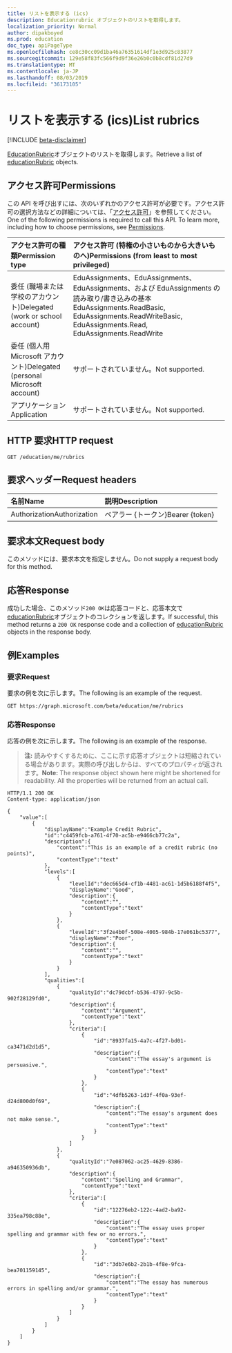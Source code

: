 ```yaml
---
title: リストを表示する (ics)
description: Educationrubric オブジェクトのリストを取得します。
localization_priority: Normal
author: dipakboyed
ms.prod: education
doc_type: apiPageType
ms.openlocfilehash: ce8c30cc09d1ba46a76351614df1e3d925c83877
ms.sourcegitcommit: 129e58f83fc566f9d9f36e26b0c0b8cdf81d27d9
ms.translationtype: MT
ms.contentlocale: ja-JP
ms.lasthandoff: 08/03/2019
ms.locfileid: "36173105"
---
```

# <a name="list-rubrics"></a><span data-ttu-id="9e06a-103">リストを表示する (ics)</span><span class="sxs-lookup"><span data-stu-id="9e06a-103">List rubrics</span></span>

[!INCLUDE [beta-disclaimer](../../includes/beta-disclaimer.md)]

<span data-ttu-id="9e06a-104">[EducationRubric](../resources/educationrubric.md)オブジェクトのリストを取得します。</span><span class="sxs-lookup"><span data-stu-id="9e06a-104">Retrieve a list of [educationRubric](../resources/educationrubric.md) objects.</span></span>

## <a name="permissions"></a><span data-ttu-id="9e06a-105">アクセス許可</span><span class="sxs-lookup"><span data-stu-id="9e06a-105">Permissions</span></span>

<span data-ttu-id="9e06a-p101">この API を呼び出すには、次のいずれかのアクセス許可が必要です。アクセス許可の選択方法などの詳細については、「[アクセス許可](/graph/permissions-reference)」を参照してください。</span><span class="sxs-lookup"><span data-stu-id="9e06a-p101">One of the following permissions is required to call this API. To learn more, including how to choose permissions, see [Permissions](/graph/permissions-reference).</span></span>

| <span data-ttu-id="9e06a-108">アクセス許可の種類</span><span class="sxs-lookup"><span data-stu-id="9e06a-108">Permission type</span></span>                        | <span data-ttu-id="9e06a-109">アクセス許可 (特権の小さいものから大きいものへ)</span><span class="sxs-lookup"><span data-stu-id="9e06a-109">Permissions (from least to most privileged)</span></span> |
|:---------------------------------------|:--------------------------------------------|
| <span data-ttu-id="9e06a-110">委任 (職場または学校のアカウント)</span><span class="sxs-lookup"><span data-stu-id="9e06a-110">Delegated (work or school account)</span></span>     | <span data-ttu-id="9e06a-111">EduAssignments、EduAssignments、EduAssignments、および EduAssignments の読み取り/書き込みの基本</span><span class="sxs-lookup"><span data-stu-id="9e06a-111">EduAssignments.ReadBasic, EduAssignments.ReadWriteBasic, EduAssignments.Read, EduAssignments.ReadWrite</span></span> |
| <span data-ttu-id="9e06a-112">委任 (個人用 Microsoft アカウント)</span><span class="sxs-lookup"><span data-stu-id="9e06a-112">Delegated (personal Microsoft account)</span></span> | <span data-ttu-id="9e06a-113">サポートされていません。</span><span class="sxs-lookup"><span data-stu-id="9e06a-113">Not supported.</span></span> |
| <span data-ttu-id="9e06a-114">アプリケーション</span><span class="sxs-lookup"><span data-stu-id="9e06a-114">Application</span></span>                            | <span data-ttu-id="9e06a-115">サポートされていません。</span><span class="sxs-lookup"><span data-stu-id="9e06a-115">Not supported.</span></span> |

## <a name="http-request"></a><span data-ttu-id="9e06a-116">HTTP 要求</span><span class="sxs-lookup"><span data-stu-id="9e06a-116">HTTP request</span></span>

<!-- { "blockType": "ignored" } -->

```http
GET /education/me/rubrics
```

## <a name="request-headers"></a><span data-ttu-id="9e06a-117">要求ヘッダー</span><span class="sxs-lookup"><span data-stu-id="9e06a-117">Request headers</span></span>

| <span data-ttu-id="9e06a-118">名前</span><span class="sxs-lookup"><span data-stu-id="9e06a-118">Name</span></span>      |<span data-ttu-id="9e06a-119">説明</span><span class="sxs-lookup"><span data-stu-id="9e06a-119">Description</span></span>|
|:----------|:----------|
| <span data-ttu-id="9e06a-120">Authorization</span><span class="sxs-lookup"><span data-stu-id="9e06a-120">Authorization</span></span> | <span data-ttu-id="9e06a-121">ベアラー {トークン}</span><span class="sxs-lookup"><span data-stu-id="9e06a-121">Bearer {token}</span></span> |

## <a name="request-body"></a><span data-ttu-id="9e06a-122">要求本文</span><span class="sxs-lookup"><span data-stu-id="9e06a-122">Request body</span></span>

<span data-ttu-id="9e06a-123">このメソッドには、要求本文を指定しません。</span><span class="sxs-lookup"><span data-stu-id="9e06a-123">Do not supply a request body for this method.</span></span>

## <a name="response"></a><span data-ttu-id="9e06a-124">応答</span><span class="sxs-lookup"><span data-stu-id="9e06a-124">Response</span></span>

<span data-ttu-id="9e06a-125">成功した場合、このメソッド`200 OK`は応答コードと、応答本文で[educationRubric](../resources/educationrubric.md)オブジェクトのコレクションを返します。</span><span class="sxs-lookup"><span data-stu-id="9e06a-125">If successful, this method returns a `200 OK` response code and a collection of [educationRubric](../resources/educationrubric.md) objects in the response body.</span></span>

## <a name="examples"></a><span data-ttu-id="9e06a-126">例</span><span class="sxs-lookup"><span data-stu-id="9e06a-126">Examples</span></span>

### <a name="request"></a><span data-ttu-id="9e06a-127">要求</span><span class="sxs-lookup"><span data-stu-id="9e06a-127">Request</span></span>

<span data-ttu-id="9e06a-128">要求の例を次に示します。</span><span class="sxs-lookup"><span data-stu-id="9e06a-128">The following is an example of the request.</span></span>
<!-- {
  "blockType": "request",
  "name": "get_rubrics"
}-->

```http
GET https://graph.microsoft.com/beta/education/me/rubrics
```

### <a name="response"></a><span data-ttu-id="9e06a-129">応答</span><span class="sxs-lookup"><span data-stu-id="9e06a-129">Response</span></span>

<span data-ttu-id="9e06a-130">応答の例を次に示します。</span><span class="sxs-lookup"><span data-stu-id="9e06a-130">The following is an example of the response.</span></span>

> <span data-ttu-id="9e06a-p102">**注:** 読みやすくするために、ここに示す応答オブジェクトは短縮されている場合があります。実際の呼び出しからは、すべてのプロパティが返されます。</span><span class="sxs-lookup"><span data-stu-id="9e06a-p102">**Note:** The response object shown here might be shortened for readability. All the properties will be returned from an actual call.</span></span>

<!-- {
  "blockType": "response",
  "truncated": true,
  "@odata.type": "microsoft.graph.educationRubric",
  "isCollection": true
} -->

```http
HTTP/1.1 200 OK
Content-type: application/json

{
    "value":[
        {
            "displayName":"Example Credit Rubric",
            "id":"c4459fcb-a761-4f70-ac5b-e9466cb77c2a",
            "description":{
                "content":"This is an example of a credit rubric (no points)",
                "contentType":"text"
            },
            "levels":[
                {
                    "levelId":"dec665d4-cf1b-4481-ac61-1d5b6188f4f5",
                    "displayName":"Good",
                    "description":{
                        "content":"",
                        "contentType":"text"
                    }
                },
                {
                    "levelId":"3f2e4b0f-508e-4005-984b-17e061bc5377",
                    "displayName":"Poor",
                    "description":{
                        "content":"",
                        "contentType":"text"
                    }
                }
            ],
            "qualities":[
                {
                    "qualityId":"dc79dcbf-b536-4797-9c5b-902f28129fd0",
                    "description":{
                        "content":"Argument",
                        "contentType":"text"
                    },
                    "criteria":[
                        {
                            "id":"8937fa15-4a7c-4f27-bd01-ca3471d2d1d5",
                            "description":{
                                "content":"The essay's argument is persuasive.",
                                "contentType":"text"
                            }
                        },
                        {
                            "id":"4dfb5263-1d3f-4f0a-93ef-d24d800d0f69",
                            "description":{
                                "content":"The essay's argument does not make sense.",
                                "contentType":"text"
                            }
                        }
                    ]
                },
                {
                    "qualityId":"7e087062-ac25-4629-8386-a946350936db",
                    "description":{
                        "content":"Spelling and Grammar",
                        "contentType":"text"
                    },
                    "criteria":[
                        {
                            "id":"12276eb2-122c-4ad2-ba92-335ea798c88e",
                            "description":{
                                "content":"The essay uses proper spelling and grammar with few or no errors.",
                                "contentType":"text"
                            }
                        },
                        {
                            "id":"3db7e6b2-2b1b-4f8e-9fca-bea701159145",
                            "description":{
                                "content":"The essay has numerous errors in spelling and/or grammar.",
                                "contentType":"text"
                            }
                        }
                    ]
                }
            ]
        }
    ]
}
```

<!-- uuid: 16cd6b66-4b1a-43a1-adaf-3a886856ed98
2019-02-04 14:57:30 UTC -->
<!-- {
  "type": "#page.annotation",
  "description": "List rubrics",
  "keywords": "",
  "section": "documentation",
  "tocPath": ""
}-->
